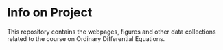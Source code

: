 # Info on Project

This repository contains the webpages, figures and other data collections related to the course on Ordinary Differential Equations.
